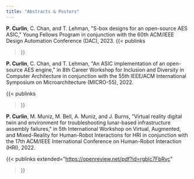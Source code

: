 ```yaml
---
title: "Abstracts & Posters"
---
```


<!-- Three most recent -->

**P. Curlin**, C. Chan, and T. Lehman, "S-box designs for an open-source AES ASIC​," Young Fellows Program in conjunction with the 60th ACM/IEEE Design Automation Conference (DAC), 2023.
{{< publinks
>}}

**P. Curlin**, C. Chan, and T. Lehman, "An ASIC implementation of an open-source AES engine," in 8th Career Workshop for Inclusion and Diversity in Computer Architecture in conjunction with the 55th IEEE/ACM International Symposium on Microarchitecture (MICRO-55), 2022.

{{< publinks
>}}

**P. Curlin**, M. Muniz, M. Bell, A. Muniz, and J. Burns, "Virtual reality digital twin and environment for troubleshooting lunar-based infrastructure assembly failures," in 5th International Workshop on Virtual, Augmented, and Mixed-Reality for Human-Robot Interactions for HRI in conjunction with the 17th ACM/IEEE International Conference on Human-Robot Interaction (HRI), 2022.

{{< publinks
    extended="https://openreview.net/pdf?id=rgblc7FbRyc"
>}}
